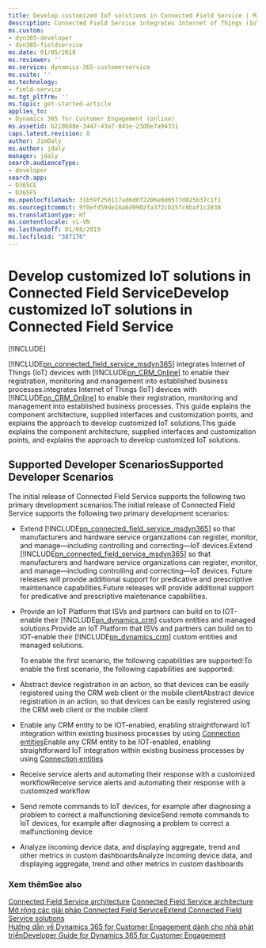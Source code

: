 ```yaml
---
title: Develop customized IoT solutions in Connected Field Service | MicrosoftDocs
description: Connected Field Service integrates Internet of Things (IoT) devices with Dynamics 365 for Customer Engagement (online) to enable their registration, monitoring and management into established business processes.
ms.custom:
- dyn365-developer
- dyn365-fieldservice
ms.date: 01/05/2018
ms.reviewer: ''
ms.service: dynamics-365-customerservice
ms.suite: ''
ms.technology:
- field-service
ms.tgt_pltfrm: ''
ms.topic: get-started-article
applies_to:
- Dynamics 365 for Customer Engagement (online)
ms.assetid: b210b88e-3447-43a7-845e-23d6e7a94331
caps.latest.revision: 8
author: JimDaly
ms.author: jdaly
manager: jdaly
search.audienceType:
- developer
search.app:
- D365CE
- D365FS
ms.openlocfilehash: 31b59f250117ad6d0f2206e0d0577d825b37c1f1
ms.sourcegitcommit: 9f0efd59de16a6d9902fa372cb25fc0baf1c2838
ms.translationtype: HT
ms.contentlocale: vi-VN
ms.lasthandoff: 01/08/2019
ms.locfileid: "387176"
---
```

# <a name="develop-customized-iot-solutions-in-connected-field-service"></a><span data-ttu-id="13167-103">Develop customized IoT solutions in Connected Field Service</span><span class="sxs-lookup"><span data-stu-id="13167-103">Develop customized IoT solutions in Connected Field Service</span></span>

[!INCLUDE[](../../includes/cc_applies_to_update_9_0_0.md)]

[!INCLUDE[pn_connected_field_service_msdyn365](../../includes/pn-connected-field-service-msdyn365.md)] <span data-ttu-id="13167-104">integrates Internet of Things (IoT) devices with [!INCLUDE[pn_CRM_Online](../../includes/pn-crm-online.md)] to enable their registration, monitoring and management into established business processes.</span><span class="sxs-lookup"><span data-stu-id="13167-104">integrates Internet of Things (IoT) devices with [!INCLUDE[pn_CRM_Online](../../includes/pn-crm-online.md)] to enable their registration, monitoring and management into established business processes.</span></span> <span data-ttu-id="13167-105">This guide explains the component architecture, supplied interfaces and customization points, and explains the approach to develop customized IoT solutions.</span><span class="sxs-lookup"><span data-stu-id="13167-105">This guide explains the component architecture, supplied interfaces and customization points, and explains the approach to develop customized IoT solutions.</span></span>  
  
## <a name="supported-developer-scenarios"></a><span data-ttu-id="13167-106">Supported Developer Scenarios</span><span class="sxs-lookup"><span data-stu-id="13167-106">Supported Developer Scenarios</span></span>  
 <span data-ttu-id="13167-107">The initial release of Connected Field Service supports the following two primary development scenarios:</span><span class="sxs-lookup"><span data-stu-id="13167-107">The initial release of Connected Field Service supports the following two primary development scenarios:</span></span>  
  
- <span data-ttu-id="13167-108">Extend [!INCLUDE[pn_connected_field_service_msdyn365](../../includes/pn-connected-field-service-msdyn365.md)] so that manufacturers and hardware service organizations can register, monitor, and manage—including controlling and correcting—IoT devices.</span><span class="sxs-lookup"><span data-stu-id="13167-108">Extend [!INCLUDE[pn_connected_field_service_msdyn365](../../includes/pn-connected-field-service-msdyn365.md)] so that manufacturers and hardware service organizations can register, monitor, and manage—including controlling and correcting—IoT devices.</span></span> <span data-ttu-id="13167-109">Future releases will provide additional support for predicative and prescriptive maintenance capabilities.</span><span class="sxs-lookup"><span data-stu-id="13167-109">Future releases will provide additional support for predicative and prescriptive maintenance capabilities.</span></span>  
  
- <span data-ttu-id="13167-110">Provide an IoT Platform that ISVs and partners can build on to IOT-enable their [!INCLUDE[pn_dynamics_crm](../../includes/pn-dynamics-crm.md)] custom entities and managed solutions.</span><span class="sxs-lookup"><span data-stu-id="13167-110">Provide an IoT Platform that ISVs and partners can build on to IOT-enable their [!INCLUDE[pn_dynamics_crm](../../includes/pn-dynamics-crm.md)] custom entities and managed solutions.</span></span>  
  
  <span data-ttu-id="13167-111">To enable the first scenario, the following capabilities are supported:</span><span class="sxs-lookup"><span data-stu-id="13167-111">To enable the first scenario, the following capabilities are supported:</span></span>  
  
- <span data-ttu-id="13167-112">Abstract device registration in an action, so that devices can be easily registered using the CRM web client or the mobile client</span><span class="sxs-lookup"><span data-stu-id="13167-112">Abstract device registration in an action, so that devices can be easily registered using the CRM web client or the mobile client</span></span>  
  
- <span data-ttu-id="13167-113">Enable any CRM entity to be IOT-enabled, enabling straightforward IoT integration within existing business processes by using [Connection entities](../../developer/connection-entities.md)</span><span class="sxs-lookup"><span data-stu-id="13167-113">Enable any CRM entity to be IOT-enabled, enabling straightforward IoT integration within existing business processes by using [Connection entities](../../developer/connection-entities.md)</span></span>  
  
- <span data-ttu-id="13167-114">Receive service alerts and automating their response with a customized workflow</span><span class="sxs-lookup"><span data-stu-id="13167-114">Receive service alerts and automating their response with a customized workflow</span></span>  
  
- <span data-ttu-id="13167-115">Send remote commands to IoT devices, for example after diagnosing a problem to correct a malfunctioning device</span><span class="sxs-lookup"><span data-stu-id="13167-115">Send remote commands to IoT devices, for example after diagnosing a problem to correct a malfunctioning device</span></span>  
  
- <span data-ttu-id="13167-116">Analyze incoming device data, and displaying aggregate, trend and other metrics in custom dashboards</span><span class="sxs-lookup"><span data-stu-id="13167-116">Analyze incoming device data, and displaying aggregate, trend and other metrics in custom dashboards</span></span>  
  
### <a name="see-also"></a><span data-ttu-id="13167-117">Xem thêm</span><span class="sxs-lookup"><span data-stu-id="13167-117">See also</span></span>  
 <span data-ttu-id="13167-118">[Connected Field Service architecture](connected-field-service-architecture.md) </span><span class="sxs-lookup"><span data-stu-id="13167-118">[Connected Field Service architecture](connected-field-service-architecture.md) </span></span>  
 [<span data-ttu-id="13167-119">Mở rộng các giải pháp Connected Field Service</span><span class="sxs-lookup"><span data-stu-id="13167-119">Extend Connected Field Service solutions</span></span>](extend-connected-field-service-solutions.md)<br>
 [<span data-ttu-id="13167-120">Hướng dẫn về Dynamics 365 for Customer Engagement dành cho nhà phát triển</span><span class="sxs-lookup"><span data-stu-id="13167-120">Developer Guide for Dynamics 365 for Customer Engagement</span></span>](../../developer/developer-guide.md)   
